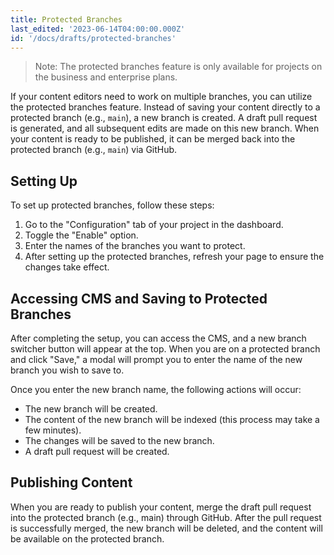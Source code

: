 ```yaml
---
title: Protected Branches
last_edited: '2023-06-14T04:00:00.000Z'
id: '/docs/drafts/protected-branches'
---
```


> Note: The protected branches feature is only available for projects on the business and enterprise plans.

If your content editors need to work on multiple branches, you can utilize the protected branches feature. Instead of saving your content directly to a protected branch (e.g., `main`), a new branch is created. A draft pull request is generated, and all subsequent edits are made on this new branch. When your content is ready to be published, it can be merged back into the protected branch (e.g., `main`) via GitHub.

## Setting Up

To set up protected branches, follow these steps:

1. Go to the "Configuration" tab of your project in the dashboard.
2. Toggle the "Enable" option.
3. Enter the names of the branches you want to protect.
4. After setting up the protected branches, refresh your page to ensure the changes take effect.

## Accessing CMS and Saving to Protected Branches

After completing the setup, you can access the CMS, and a new branch switcher button will appear at the top. When you are on a protected branch and click "Save," a modal will prompt you to enter the name of the new branch you wish to save to.

Once you enter the new branch name, the following actions will occur:

- The new branch will be created.
- The content of the new branch will be indexed (this process may take a few minutes).
- The changes will be saved to the new branch.
- A draft pull request will be created.

## Publishing Content

When you are ready to publish your content, merge the draft pull request into the protected branch (e.g., main) through GitHub. After the pull request is successfully merged, the new branch will be deleted, and the content will be available on the protected branch.

